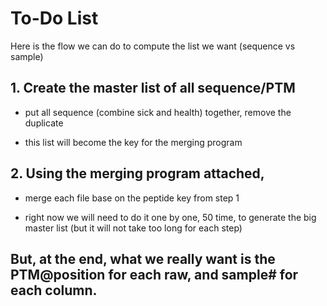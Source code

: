 # To-Do List
Here is the flow we can do to compute the list we want (sequence vs sample)

## 1. Create the master list of all sequence/PTM

- put all sequence (combine sick and health) together, remove the duplicate

- this list will become the key for the merging program

## 2. Using the merging program attached, 

- merge each file base on the peptide key from step 1

- right now we will need to do it one by one, 50 time, to generate the big master list (but it will not take too long for each step)

## But, at the end, what we really want is the PTM@position for each raw, and sample# for each column.
